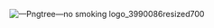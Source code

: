 ![—Pngtree—no smoking logo_3990086resized700](https://github.com/demetrisdev/mern-cigarettes-counter/assets/112802137/c9fda02f-7cdc-4f52-8a54-999c7214e0dc)
